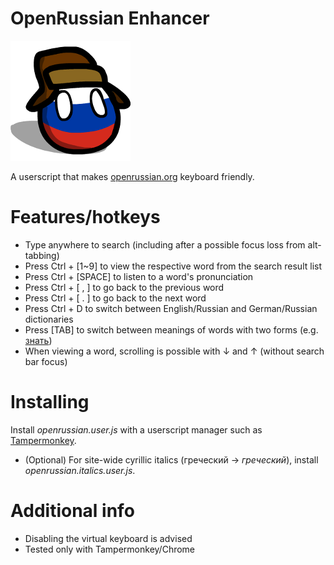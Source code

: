 # OpenRussian Enhancer

![ru](ru.png)

A userscript that makes [openrussian.org](https://en.openrussian.org/) keyboard friendly.

# Features/hotkeys
* Type anywhere to search (including after a possible focus loss from alt-tabbing)
* Press Ctrl + \[1~9\] to view the respective word from the search result list
* Press Ctrl + \[SPACE\] to listen to a word's pronunciation
* Press Ctrl + \[ , \] to go back to the previous word
* Press Ctrl + \[ . \] to go back to the next word
* Press Ctrl + D to switch between English/Russian and German/Russian dictionaries
* Press [TAB] to switch between meanings of words with two forms (e.g. [знать](https://en.openrussian.org/ru/%D0%B7%D0%BD%D0%B0%D1%82%D1%8C))
* When viewing a word, scrolling is possible with &#8595; and &#8593; (without search bar focus)

# Installing
Install *openrussian.user.js* with a userscript manager such as [Tampermonkey](https://www.tampermonkey.net/).
* (Optional) For site-wide cyrillic italics (греческий -> *греческий*), install *openrussian.italics.user.js*.

# Additional info
* Disabling the virtual keyboard is advised
* Tested only with Tampermonkey/Chrome